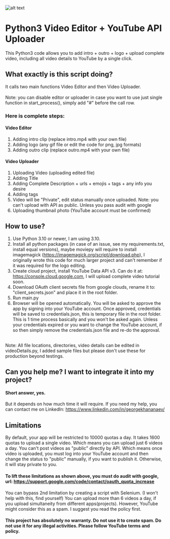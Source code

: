 ![alt text](http://repository-images.githubusercontent.com/517701519/e88551b1-0411-4113-8bde-beff910047a9)

# Python3 Video Editor + YouTube API Uploader
This Python3 code allows you to add intro + outro + logo + upload complete video, including all video details to YouTube by a single click.

## What exactly is this script doing?
It calls two main functions Video Editor and then Video Uploader.  
<br/> 
Note: you can disable editor or uploader in case you want to use just single function in start_process(), simply add "#" before the call row.

### Here is complete steps:
#### Video Editor
1.  Adding intro clip (replace intro.mp4 with your own file)
2.  Adding logo (any gif file or edit the code for png, jpg formats)
3.  Adding outro clip (replace outro.mp4 with your own file)

#### Video Uploader
1.  Uploading Video (uploading edited file)
2.  Adding Title
3.  Adding Complete Description + urls + emojis + tags + any info you desire
4.  Adding tags
5.  Video will be "Private", edit status manually once uploaded. Note: you can't upload with API as public. Unless you pass audit with google
6.  Uploading thumbnail photo (YouTube account must be confirmed)


## How to use?
1. Use Python 3.10 or newer, I am using 3.10.
2. Install all python packages (in case of an issue, see my requirements.txt, install equal versions), maybe moviepy will require to install imagemagick (https://imagemagick.org/script/download.php), I originally wrote this code for much larger project and can't remember if it was required for the logo editing.
3. Create cloud project, install YouTube Data API v3. Can do it at: https://console.cloud.google.com, I will upload complete video tutorial soon.
4. Download OAuth client secrets file from google clouds, rename it to: "client_secrets.json" and place it in the root folder.
5. Run main.py
6. Browser will be opened automatically. You will be asked to approve the app by signing into your YouTube account. Once approved, credentials will be saved to credentials.json, this is temporary file in the root folder. This is 1 time process basically and you won't be asked again. Unless your credentials expired or you want to change the YouTube account, if so then simply remove the credentials.json file and re-do the approval.
<br/>
Note: All file locations, directories, video details can be edited in videoDetails.py, I added sample files but please don't use these for production beyond testings.

## Can you help me? I want to integrate it into my project?
#### Short answer, yes. 
But it depends on how much time it will require. If you need my help, you can contact me on LinkedIn: https://www.linkedin.com/in/georgekhananaev/

## Limitations
By default, your app will be restricted to 10000 quotas a day. It takes 1600 quotas to upload a single video. Which means you can upload just 6 videos a day.
You can't post videos as "public" directly by API. Which means once video is uploaded, you must log into your YouTube account and then change the status to "public" manually, if you want to publish it. Otherwise, it will stay private to you.
#### To lift these limitations as shown above, you must do audit with google, url: https://support.google.com/code/contact/oauth_quota_increase
You can bypass 2nd limitation by creating a script with Selenium. (I won't help with this, find yourself)
You can upload more than 6 videos a day, if you upload simultaneity from different apps(projects). However, YouTube might consider this as a spam. I suggest you read the policy first.

#### This project has absolutely no warranty. Do not use it to create spam. Do not use it for any illegal activities. Please follow YouTube terms and policy.
